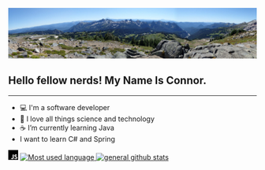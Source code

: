 ![banner with view from Mt. Rainier](https://github.com/ConWulf/ConWulf/raw/main/mt-rainier-pano.jpg)

## Hello fellow nerds! My Name Is Connor.
----

 - 💻  I'm a software developer
 - 📡  I love all things science and technology
 -  ☕️ I’m currently learning Java
 -   I want to learn C# and Spring


<img width="4%" src="img/javascript.svg" alt="javascript logo">

<a href="https://github.com/anuraghazra/github-readme-stats">
  <img width="47%" src="https://github-readme-stats.vercel.app/api/top-langs/?username=ConWulf&count_private=true&theme=synthwave&hide_border=true&layout=compact" alt="Most used language">
 </a>
 <a href="https://github.com/anuraghazra/convoychat">
  <img width="49%" src="https://github-readme-stats.vercel.app/api?username=ConWulf&show_icons=true&theme=synthwave&line_height=30&hide_border=true" alt="general github stats">
</a>


<!--
- 🔭 I’m currently working on ...
- 👯 I’m looking to collaborate on ...
- 🤔 I’m looking for help with ...
- 💬 Ask me about ...
- 📫 How to reach me: ...
- 😄 Pronouns: ...
- ⚡ Fun fact: ...
-->
